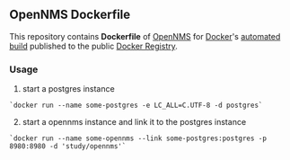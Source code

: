 ## OpenNMS Dockerfile

This repository contains **Dockerfile** of [OpenNMS](http://www.opennms.org/) for [Docker](https://www.docker.io/)'s [automated build](https://registry.hub.docker.com/u/study/opennms/) published to the public [Docker Registry](https://index.docker.io/).


### Usage

  1. start a postgres instance

    `docker run --name some-postgres -e LC_ALL=C.UTF-8 -d postgres`

  2. start a opennms instance and link it to the postgres instance

    `docker run --name some-opennms --link some-postgres:postgres -p 8980:8980 -d 'study/opennms'`
